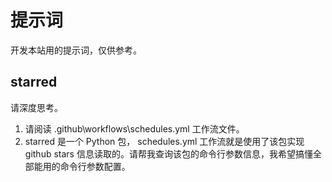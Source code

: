 # 提示词

开发本站用的提示词，仅供参考。

## starred

请深度思考。

1. 请阅读 .github\workflows\schedules.yml 工作流文件。
2. starred 是一个 Python 包， schedules.yml 工作流就是使用了该包实现 github stars 信息读取的。请帮我查询该包的命令行参数信息，我希望搞懂全部能用的命令行参数配置。
